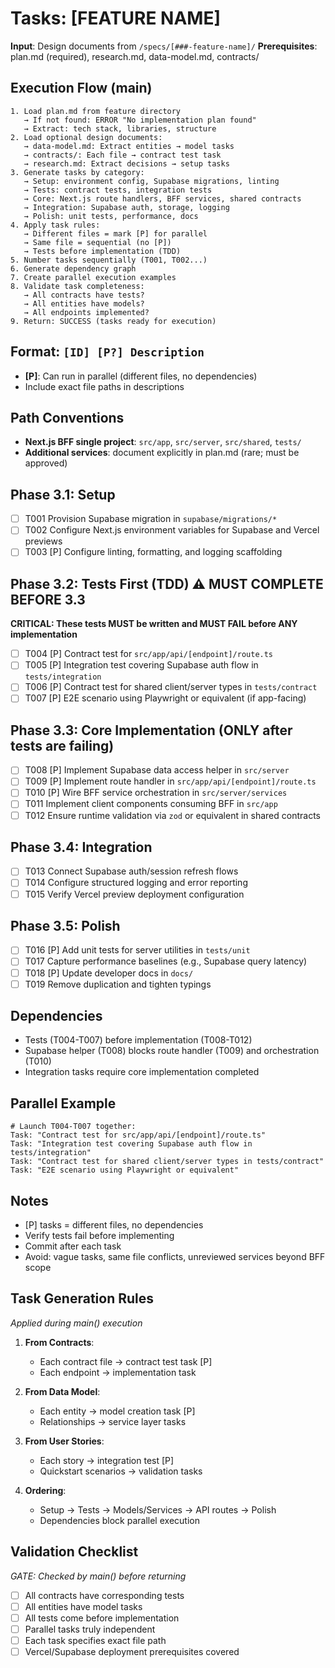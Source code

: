 # Tasks: [FEATURE NAME]

**Input**: Design documents from `/specs/[###-feature-name]/`
**Prerequisites**: plan.md (required), research.md, data-model.md, contracts/

## Execution Flow (main)
```
1. Load plan.md from feature directory
   → If not found: ERROR "No implementation plan found"
   → Extract: tech stack, libraries, structure
2. Load optional design documents:
   → data-model.md: Extract entities → model tasks
   → contracts/: Each file → contract test task
   → research.md: Extract decisions → setup tasks
3. Generate tasks by category:
   → Setup: environment config, Supabase migrations, linting
   → Tests: contract tests, integration tests
   → Core: Next.js route handlers, BFF services, shared contracts
   → Integration: Supabase auth, storage, logging
   → Polish: unit tests, performance, docs
4. Apply task rules:
   → Different files = mark [P] for parallel
   → Same file = sequential (no [P])
   → Tests before implementation (TDD)
5. Number tasks sequentially (T001, T002...)
6. Generate dependency graph
7. Create parallel execution examples
8. Validate task completeness:
   → All contracts have tests?
   → All entities have models?
   → All endpoints implemented?
9. Return: SUCCESS (tasks ready for execution)
```

## Format: `[ID] [P?] Description`
- **[P]**: Can run in parallel (different files, no dependencies)
- Include exact file paths in descriptions

## Path Conventions
- **Next.js BFF single project**: `src/app`, `src/server`, `src/shared`, `tests/`
- **Additional services**: document explicitly in plan.md (rare; must be approved)

## Phase 3.1: Setup
- [ ] T001 Provision Supabase migration in `supabase/migrations/*`
- [ ] T002 Configure Next.js environment variables for Supabase and Vercel previews
- [ ] T003 [P] Configure linting, formatting, and logging scaffolding

## Phase 3.2: Tests First (TDD) ⚠️ MUST COMPLETE BEFORE 3.3
**CRITICAL: These tests MUST be written and MUST FAIL before ANY implementation**
- [ ] T004 [P] Contract test for `src/app/api/[endpoint]/route.ts`
- [ ] T005 [P] Integration test covering Supabase auth flow in `tests/integration`
- [ ] T006 [P] Contract test for shared client/server types in `tests/contract`
- [ ] T007 [P] E2E scenario using Playwright or equivalent (if app-facing)

## Phase 3.3: Core Implementation (ONLY after tests are failing)
- [ ] T008 [P] Implement Supabase data access helper in `src/server`
- [ ] T009 [P] Implement route handler in `src/app/api/[endpoint]/route.ts`
- [ ] T010 [P] Wire BFF service orchestration in `src/server/services`
- [ ] T011 Implement client components consuming BFF in `src/app`
- [ ] T012 Ensure runtime validation via `zod` or equivalent in shared contracts

## Phase 3.4: Integration
- [ ] T013 Connect Supabase auth/session refresh flows
- [ ] T014 Configure structured logging and error reporting
- [ ] T015 Verify Vercel preview deployment configuration

## Phase 3.5: Polish
- [ ] T016 [P] Add unit tests for server utilities in `tests/unit`
- [ ] T017 Capture performance baselines (e.g., Supabase query latency)
- [ ] T018 [P] Update developer docs in `docs/`
- [ ] T019 Remove duplication and tighten typings

## Dependencies
- Tests (T004-T007) before implementation (T008-T012)
- Supabase helper (T008) blocks route handler (T009) and orchestration (T010)
- Integration tasks require core implementation completed

## Parallel Example
```
# Launch T004-T007 together:
Task: "Contract test for src/app/api/[endpoint]/route.ts"
Task: "Integration test covering Supabase auth flow in tests/integration"
Task: "Contract test for shared client/server types in tests/contract"
Task: "E2E scenario using Playwright or equivalent"
```

## Notes
- [P] tasks = different files, no dependencies
- Verify tests fail before implementing
- Commit after each task
- Avoid: vague tasks, same file conflicts, unreviewed services beyond BFF scope

## Task Generation Rules
*Applied during main() execution*

1. **From Contracts**:
   - Each contract file → contract test task [P]
   - Each endpoint → implementation task
   
2. **From Data Model**:
   - Each entity → model creation task [P]
   - Relationships → service layer tasks
   
3. **From User Stories**:
   - Each story → integration test [P]
   - Quickstart scenarios → validation tasks
   
4. **Ordering**:
   - Setup → Tests → Models/Services → API routes → Polish
   - Dependencies block parallel execution

## Validation Checklist
*GATE: Checked by main() before returning*

- [ ] All contracts have corresponding tests
- [ ] All entities have model tasks
- [ ] All tests come before implementation
- [ ] Parallel tasks truly independent
- [ ] Each task specifies exact file path
- [ ] Vercel/Supabase deployment prerequisites covered